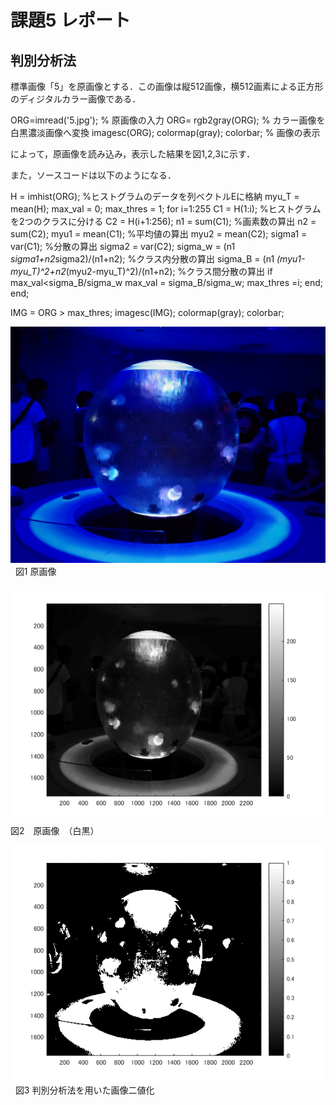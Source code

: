 ﻿# 課題5 レポート
 ## 判別分析法

標準画像「5」を原画像とする．この画像は縦512画像，横512画素による正方形のディジタルカラー画像である．

ORG=imread('5.jpg'); % 原画像の入力
ORG= rgb2gray(ORG); % カラー画像を白黒濃淡画像へ変換
imagesc(ORG); colormap(gray); colorbar; % 画像の表示

によって，原画像を読み込み，表示した結果を図1,2,3に示す．

また，ソースコードは以下のようになる．

H = imhist(ORG); %ヒストグラムのデータを列ベクトルEに格納
myu_T = mean(H);
max_val = 0;
max_thres = 1;
for i=1:255
C1 = H(1:i); %ヒストグラムを2つのクラスに分ける
C2 = H(i+1:256);
n1 = sum(C1); %画素数の算出
n2 = sum(C2);
myu1 = mean(C1); %平均値の算出
myu2 = mean(C2);
sigma1 = var(C1); %分散の算出
sigma2 = var(C2);
sigma_w = (n1 *sigma1+n2*sigma2)/(n1+n2); %クラス内分散の算出
sigma_B = (n1 *(myu1-myu_T)^2+n2*(myu2-myu_T)^2)/(n1+n2); %クラス間分散の算出
if max_val<sigma_B/sigma_w
max_val = sigma_B/sigma_w;
max_thres =i;
end;
end;

IMG = ORG > max_thres;
imagesc(IMG); colormap(gray); colorbar;


![原画像](https://github.com/M8I15/MATLAB_program/blob/master/kadai5/5.jpg)  
図1 原画像

![原画像](https://github.com/M8I15/MATLAB_program/blob/master/kadai5/kadai5-0.png)  
図2　原画像　（白黒）

![原画像](https://github.com/M8I15/MATLAB_program/blob/master/kadai5/kadai5-1.png)  
図3 判別分析法を用いた画像二値化
